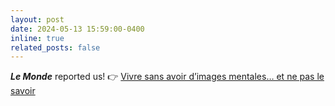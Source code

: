 ```yaml
---
layout: post
date: 2024-05-13 15:59:00-0400
inline: true
related_posts: false
---
```


**_Le Monde_** reported us! :point_right: [Vivre sans avoir d’images mentales… et ne pas le savoir](https://www.lemonde.fr/sciences/article/2024/05/13/vivre-sans-avoir-d-images-mentales-et-ne-pas-le-savoir_6233001_1650684.html)
